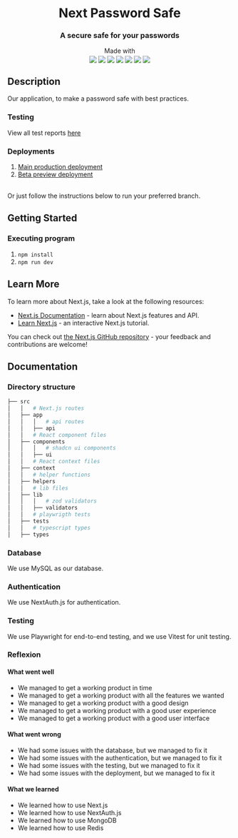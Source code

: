<h1 align="center">Next Password Safe</h1>
<h3 align="center">A secure safe for your passwords</h3>
<p align="center">
  Made with<br>
  <img align="center" src="https://img.shields.io/static/v1?style=for-the-badge&message=Playwright&color=2EAD33&logo=Playwright&logoColor=FFFFFF&label=">
  <img align="center" src="https://camo.githubusercontent.com/fe53578087e910973e839676de70159dcc2c4a84383f3dbbe37993c96182ea61/68747470733a2f2f696d672e736869656c64732e696f2f7374617469632f76313f7374796c653d666f722d7468652d6261646765266d6573736167653d7452504326636f6c6f723d323539364245266c6f676f3d74525043266c6f676f436f6c6f723d464646464646266c6162656c3d">
  <img align="center" src="https://camo.githubusercontent.com/539a184961e9ab46a914b3a57718cd52f9a122ffb33a0bcaaa92484add20ba72/68747470733a2f2f696d672e736869656c64732e696f2f7374617469632f76313f7374796c653d666f722d7468652d6261646765266d6573736167653d4d7953514c26636f6c6f723d343437394131266c6f676f3d4d7953514c266c6f676f436f6c6f723d464646464646266c6162656c3d">
  <img align="center" src="https://camo.githubusercontent.com/d8cb4e874195b2229d6dbad35db51e200ed1b55fd561ee811477ffa8b1b6285e/68747470733a2f2f696d672e736869656c64732e696f2f7374617469632f76313f7374796c653d666f722d7468652d6261646765266d6573736167653d5a6f6426636f6c6f723d334536374231266c6f676f3d5a6f64266c6f676f436f6c6f723d464646464646266c6162656c3d">
  <img align="center" src="https://camo.githubusercontent.com/def1c04b0d668da46387f400f1e4c8cf78b13232722e377caa595d71aa8047c9/68747470733a2f2f696d672e736869656c64732e696f2f7374617469632f76313f7374796c653d666f722d7468652d6261646765266d6573736167653d507269736d6126636f6c6f723d324433373438266c6f676f3d507269736d61266c6f676f436f6c6f723d464646464646266c6162656c3d">
  <img align="center" src="https://img.shields.io/static/v1?style=for-the-badge&message=Vercel&color=000000&logo=Vercel&logoColor=FFFFFF&label=">
  <img align="center" src="https://camo.githubusercontent.com/8552f38715af0ea9f364801b055f7a2448812b49075860983d53a81414349623/68747470733a2f2f696d672e736869656c64732e696f2f7374617469632f76313f7374796c653d666f722d7468652d6261646765266d6573736167653d4e6578742e6a7326636f6c6f723d303030303030266c6f676f3d4e6578742e6a73266c6f676f436f6c6f723d464646464646266c6162656c3d">
</p>

## Description

<p>Our application, to make a password safe with best practices.

### Testing

View all test reports [here](https://four-man-army.github.io/nextjs_password_safe/)

### Deployments

<p>
<ol>
  <li><a href="https://nextjs-password-safe.vercel.app/">Main production deployment</a></li>
  <li><a href="https://nextjs-password-safe-git-beta-four-man-army.vercel.app/">Beta preview deployment</a></li>
</ol>
</p>
<br>
Or just follow the instructions below to run your preferred branch.

## Getting Started

### Executing program

1. `npm install`
2. `npm run dev`

## Learn More

To learn more about Next.js, take a look at the following resources:

- [Next.js Documentation](https://nextjs.org/docs) - learn about Next.js features and API.
- [Learn Next.js](https://nextjs.org/learn) - an interactive Next.js tutorial.

You can check out [the Next.js GitHub repository](https://github.com/vercel/next.js/) - your feedback and contributions are welcome!

## Documentation

### Directory structure

```bash
├── src
│   │   # Next.js routes
│   ├── app
│   │   │   # api routes
│   │   ├── api
│   │   # React component files
│   ├── components
│   │   │   # shadcn ui components
│   │   ├── ui
│   │   # React context files
│   ├── context
│   │   # helper functions
│   ├── helpers
│   │   # lib files
│   ├── lib
│   │   │   # zod validators
│   │   ├── validators
│   │   # playwrigth tests
│   ├── tests
│   │   # typescript types
│   ├── types
```

### Database

We use MySQL as our database.

### Authentication

We use NextAuth.js for authentication.

### Testing

We use Playwright for end-to-end testing, and we use Vitest for unit testing.

### Reflexion

#### What went well

- We managed to get a working product in time
- We managed to get a working product with all the features we wanted
- We managed to get a working product with a good design
- We managed to get a working product with a good user experience
- We managed to get a working product with a good user interface

#### What went wrong

- We had some issues with the database, but we managed to fix it
- We had some issues with the authentication, but we managed to fix it
- We had some issues with the testing, but we managed to fix it
- We had some issues with the deployment, but we managed to fix it

#### What we learned

- We learned how to use Next.js
- We learned how to use NextAuth.js
- We learned how to use MongoDB
- We learned how to use Redis
